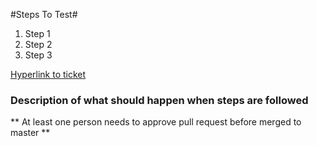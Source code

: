#Steps To Test#
1. Step 1
2. Step 2
3. Step 3

[Hyperlink to ticket](http://www.google.fr/)

### Description of what should happen when steps are followed ###

** At least one person needs to approve pull request before merged to master **
